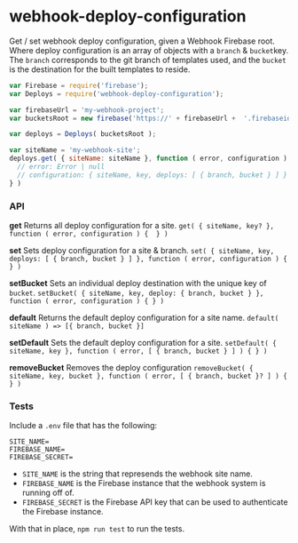 # webhook-deploy-configuration

Get / set webhook deploy configuration, given a Webhook Firebase root. Where deploy configuration is an array of objects with a `branch` & `bucket`key. The `branch` corresponds to the git branch of templates used, and the `bucket` is the destination for the built templates to reside.

```javascript
var Firebase = require('firebase');
var Deploys = require('webhook-deploy-configuration');

var firebaseUrl = 'my-webhook-project';
var bucketsRoot = new firebase('https://' + firebaseUrl +  '.firebaseio.com/buckets');

var deploys = Deploys( bucketsRoot );

var siteName = 'my-webhook-site';
deploys.get( { siteName: siteName }, function ( error, configuration ) {
  // error: Error | null
  // configuration: { siteName, key, deploys: [ { branch, bucket } ] } | null
} )
```

### API

**get**
Returns all deploy configuration for a site.
`get( { siteName, key? }, function ( error, configuration ) {  } )`


**set**
Sets deploy configuration for a site & branch.
`set( { siteName, key, deploys: [ { branch, bucket } ] }, function ( error, configuration ) {  } )`


**setBucket**
Sets an individual deploy destination with the unique key of `bucket`.
`setBucket( { siteName, key, deploy: { branch, bucket } }, function ( error, configuration ) { } )`


**default**
Returns the default deploy configuration for a site name.
`default( siteName ) => [{ branch, bucket }]`


**setDefault**
Sets the default deploy configuration for a site.
`setDefault( { siteName, key }, function ( error, [ { branch, bucket } ] ) { } )`


**removeBucket**
Removes the deploy configuration
`removeBucket( { siteName, key, bucket }, function ( error, [ { branch, bucket }? ] ) { } )`

### Tests

Include a `.env` file that has the following:

```
SITE_NAME=
FIREBASE_NAME=
FIREBASE_SECRET=
```

- `SITE_NAME` is the string that represends the webhook site name.
- `FIREBASE_NAME` is the Firebase instance that the webhook system is running off of.
- `FIREBASE_SECRET` is the Firebase API key that can be used to authenticate the Firebase instance.

With that in place, `npm run test` to run the tests.
